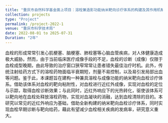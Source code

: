 ```yaml
---
title: "重庆市自然科学基金面上项目：溶栓兼造影功能纳米靶向诊疗体系的构建及其作用机制"
collection: projects
type: "Project"
permalink: /project-2022-1
venue: "重庆市科学技术局"
date: 2022-08-01 to 2025-07-31
Duration: "2年"
---
```


血栓的形成常常引发心肌梗塞、脑梗塞、肺栓塞等心脑血管疾病，对人体健康造成极大威胁。然而，由于当前临床医疗成像手段的不足，血栓的诊断（成像）仅限于血栓成型晚期，由此导致的治疗窗口狭窄常常让患者错失最佳治疗时机。此外，传统注射给药方式下的溶栓药物面临半衰期短，剂量不易控制，以及易引发局部出血等问题。鉴于此，本课题旨在建构一种兼具溶栓与成像功能的纳米靶向血栓诊疗体系。借助该体系对血栓的靶向粘附性，对血栓进行近红外成像，实现对血栓的定位与示踪，取得血栓诊断效果；与此同时，近红外响应下的光热转化，驱使该体系可以靶向地在血栓处释放溶栓药物，实现对血凝块的消融，达到血栓清除的目的。本研究以常见的近红外响应为基础，借助全新构建的纳米靶向血栓诊疗体系，同时实现血栓早期诊断与靶向给药，藉此有望减少血栓相关疾病的发病率，研究意义重大。

